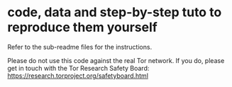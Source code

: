 # code, data and step-by-step tuto to reproduce them yourself

Refer to the sub-readme files for the instructions.

Please do not use this code against the real Tor network. If you do,
please get in touch with the Tor Research Safety Board: 
https://research.torproject.org/safetyboard.html
